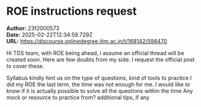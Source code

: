 # ROE instructions request

**Author:** 23f2000573  
**Date:** 2025-02-22T12:34:59.729Z  
**URL:** https://discourse.onlinedegree.iitm.ac.in/t/168142/598470

Hi TDS team, with ROE being ahead, i assume an official thread will be created soon. Here are few doubts from my side. I request the official post to cover these.

Syllabus
kindly hint us on the type of questions, kind of tools to practice
I did my ROE the last term, the time was not enough for me. I would like to know if it is actually possible to solve all the questions within the time
Any mock or resource to practice from?
additional tips, if any

